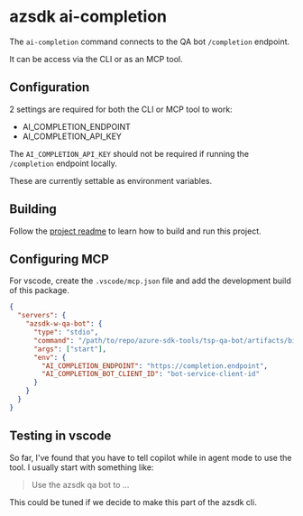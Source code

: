 # azsdk ai-completion

The `ai-completion` command connects to the QA bot `/completion` endpoint.

It can be access via the CLI or as an MCP tool.

## Configuration

2 settings are required for both the CLI or MCP tool to work:

- AI_COMPLETION_ENDPOINT
- AI_COMPLETION_API_KEY

The `AI_COMPLETION_API_KEY` should not be required if running the `/completion` endpoint locally.

These are currently settable as environment variables.

## Building

Follow the [project readme](../../../README.md) to learn how to build and run this project.

## Configuring MCP

For vscode, create the `.vscode/mcp.json` file and add the development build of this package.

```json
{
  "servers": {
    "azsdk-w-qa-bot": {
      "type": "stdio",
      "command": "/path/to/repo/azure-sdk-tools/tsp-qa-bot/artifacts/bin/Azure.Sdk.Tools.Cli/Debug/net8.0/azsdk",
      "args": ["start"],
      "env": {
        "AI_COMPLETION_ENDPOINT": "https://completion.endpoint",
        "AI_COMPLETION_BOT_CLIENT_ID": "bot-service-client-id"
      }
    }
  }
}
```

## Testing in vscode

So far, I've found that you have to tell copilot while in agent mode to use the tool. I usually start with something like:

> Use the azsdk qa bot to ...

This could be tuned if we decide to make this part of the azsdk cli.
